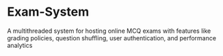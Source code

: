 # Exam-System
A multithreaded system for hosting online MCQ exams with features like grading policies, question shuffling, user authentication, and performance analytics
